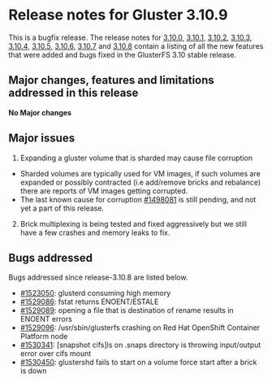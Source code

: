 # Release notes for Gluster 3.10.9

This is a bugfix release. The release notes for [3.10.0](3.10.0.md), [3.10.1](3.10.1.md), [3.10.2](3.10.2.md), [3.10.3](3.10.3.md),
[3.10.4](3.10.4.md), [3.10.5](3.10.5.md), [3.10.6](3.10.6.md), [3.10.7](3.10.7.md) and [3.10.8](3.10.8.md) contain a listing of all
the new features that were added and bugs fixed in the GlusterFS
3.10 stable release.

## Major changes, features and limitations addressed in this release
**No Major changes**

## Major issues
1. Expanding a gluster volume that is sharded may cause file corruption
- Sharded volumes are typically used for VM images, if such volumes are
expanded or possibly contracted (i.e add/remove bricks and rebalance)
there are reports of VM images getting corrupted.
- The last known cause for corruption [#1498081](https://bugzilla.redhat.com/show_bug.cgi?id=1498081)
is still pending, and not yet a part of this release.
2. Brick multiplexing is being tested and fixed aggressively but we still have a
   few crashes and memory leaks to fix.


## Bugs addressed

Bugs addressed since release-3.10.8 are listed below.

- [#1523050](https://bugzilla.redhat.com/1523050): glusterd consuming high memory
- [#1529086](https://bugzilla.redhat.com/1529086): fstat returns ENOENT/ESTALE
- [#1529089](https://bugzilla.redhat.com/1529089): opening a file that is destination of rename results in ENOENT errors
- [#1529096](https://bugzilla.redhat.com/1529096): /usr/sbin/glusterfs crashing on Red Hat OpenShift Container Platform node
- [#1530341](https://bugzilla.redhat.com/1530341): [snapshot cifs]ls on .snaps directory is throwing input/output error over cifs mount
- [#1530450](https://bugzilla.redhat.com/1530450): glustershd fails to start on a volume force start after a brick is down
